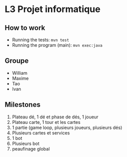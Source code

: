 # L3 Projet informatique

## How to work

- Running the tests: `mvn test`
- Running the program (main): `mvn exec:java`

## Groupe

- William
- Maxime
- Tao
- Ivan

## Milestones

1. Plateau dé, 1 dé et phase de dés, 1 joueur
2. Plateau carte, 1 tour et les cartes
3. 1 partie (game loop, plusieurs joueurs, plusieurs dés)
4. Plusieurs cartes et services
5. 1 bot
6. Plusieurs bot
7. peaufinage global
